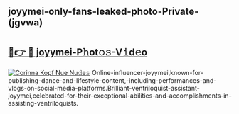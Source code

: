 ## joyymei-only-fans​-leaked-photo​-Private-(jgvwa)


# <h2><a href="https://mediaupload.pro?title=joyymei&ref=git">🔗👉 🔴 joyymei-P𝚑ot𝚘𝚜-V𝚒d𝚎o</a></h2>

[![Corinna Kopf Nue Nu𝚍e𝚜](https://i.imgur.com/0qMVB7G.gif)](https://mediaupload.pro?title=joyymei&ref=git)
Online-influencer-joyymei,known-for-publishing-dance-and-lifestyle-content,-including-performances-and-vlogs-on-social-media-platforms.Brilliant-ventriloquist-assistant-joyymei,celebrated-for-their-exceptional-abilities-and-accomplishments-in-assisting-ventriloquists.  
